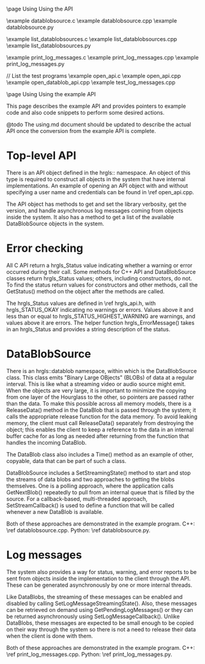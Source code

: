 \page Using Using the API

\example datablobsource.c
\example datablobsource.cpp
\example datablobsource.py

\example list_datablobsources.c
\example list_datablobsources.cpp
\example list_datablobsources.py

\example print_log_messages.c
\example print_log_messages.cpp
\example print_log_messages.py

// List the test programs
\example open_api.c
\example open_api.cpp
\example open_datablob_api.cpp
\example test_log_messages.cpp


\page Using Using the example API

This page describes the example API and provides pointers to example code and also
code snippets to perform some desired actions.

@todo The using.md document should be updated to describe the actual
API once the conversion from the example API is complete.

# Top-level API

There is an API object defined in the hrgls:: namespace.  An object of this type is
required to construct all objects in the system that have internal implementations.
An example of opening an API object with and without specifying a user name and
credentials can be found in \ref open_api.cpp.

The API object has methods to get and set the library verbosity, get the version,
and handle asynchronous log messages coming from objects inside the system.  It also
has a method to get a list of the available DataBlobSource objects in the system.

# Error checking

All C API return a hrgls_Status value indicating whether a warning or error occurred during
their call.  Some methods for C++ API and DataBlobSource classes return hrgls_Status values;
others, including constructors, do not.  To find the status return values for constructors
and other methods, call the GetStatus() method on the object after the methods are called.

The hrgls_Status values are defined in \ref hrgls_api.h, with hrgls_STATUS_OKAY indicating
no warnings or errors.  Values above it and less than or equal to hrgls_STATUS_HIGHEST_WARNING
are warnings, and values above it are errors.  The helper function hrgls_ErrorMessage()
takes in an hrgls_Status and provides a string description of the status.

# DataBlobSource

There is an hrgls::datablob namespace, within which is the DataBlobSource class.  This class
emits "Binary Large OBjects" (BLOBs) of data at a regular interval.  This is like what a
streaming video or audio source might emit.  When the objects are very large, it is important
to minimize the copying from one layer of the Hourglass to the other, so pointers are passed
rather than the data.  To make this possible across all memory models, there is a ReleaseData()
method in the DataBlob that is passed through the system; it calls the appropriate release
function for the data memory.  To avoid leaking memory, the client must call ReleaseData()
separately from destroying the object; this enables the client to keep a reference to the
data in an internal buffer cache for as long as needed after returning from the function that
handles the incoming DataBlob.

The DataBlob class also includes a Time() method as an example of other, copyable, data that
can be part of such a class.

DataBlobSource includes a SetStreamingState() method to start and stop the streams of
data blobs and two approaches to getting the blobs themselves.  One is a polling approach,
where the application calls GetNextBlob() repeatedly to pull from an internal queue that is
filled by the source.  For a callback-based, multi-threaded approach, SetStreamCallback()
is used to define a function that will be called whenever a new DataBlob is available.

Both of these approaches are demonstrated in the example program.  C++: \ref datablobsource.cpp.
Python: \ref datablobsource.py.

# Log messages

The system also provides a way for status, warning, and error reports to be sent from
objects inside the implementation to the client through the API.  These can be generated
asynchronously by one or more internal threads.

Like DataBlobs, the streaming of these messages can be enabled and disabled by calling
SetLogMessageStreamingState().  Also, these messages can be retrieved on demand using
GetPendingLogMessages() or they can be returned asynchronously using SetLogMessageCallback().
Unlike DataBlobs, these messages are expected to be small enough to be copied on their way
through the system so there is not a need to release their data when the client is done with
them.

Both of these approaches are demonstrated in the example program.  C++: \ref print_log_messages.cpp.
Python: \ref print_log_messages.py.
